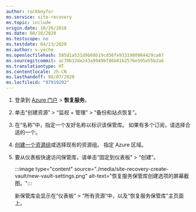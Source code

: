 ```yaml
---
author: rockboyfor
ms.service: site-recovery
ms.topic: include
origin.date: 10/26/2018
ms.date: 08/10/2020
ms.testscope: no
ms.testdate: 04/13/2020
ms.author: v-yeche
ms.openlocfilehash: 585d1a531d9b60b19cd56fe9331980984429ca87
ms.sourcegitcommit: ac70b12de243a9949bf86b81b2576e595e55b2a6
ms.translationtype: HT
ms.contentlocale: zh-CN
ms.lasthandoff: 08/07/2020
ms.locfileid: "87919292"
---
```

1. 登录到 [Azure 门户](https://portal.azure.cn) > **恢复服务**。
2. 单击“创建资源” > “监视 + 管理” > “备份和站点恢复”。
3. 在“名称”中，指定一个友好名称以标识该保管库。 如果有多个订阅，请选择合适的一个。
4. [创建一个资源组](../articles/azure-resource-manager/templates/deploy-portal.md)或选择现有的资源组。 指定 Azure 区域。 
5. 要从仪表板快速访问保管库，请单击“固定到仪表板” > “创建”。

    :::image type="content" source="./media/site-recovery-create-vault/new-vault-settings.png" alt-text="恢复服务保管库创建选项的屏幕截图。":::

    新保管库会显示在“仪表板” > “所有资源”中，以及“恢复服务保管库”主页面上。

<!-- Update_Description: update meta properties, wording update, update link -->
